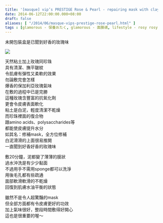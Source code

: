 ```yaml
---
title: '[masque] vip’s PRESTIGE Rose & Pearl - repairing mask with clay'
date: 2014-06-12T22:00:00.000+08:00
draft: false
aliases: [ "/2014/06/masque-vips-prestige-rose-pearl.html" ]
tags : [glamorous - 保養おたく, glamorous - 面膜魂, lifestyle - rosy rosy]
---
```


未開包裝盒是已聞到好香的玫瑰味  

[![](https://3.bp.blogspot.com/-L4ntUCLpW34/XEMfg8RM8GI/AAAAAAAAFsU/FOvEsM9uUx0MhyR-HeZMgodaxPT89XtgQCLcBGAs/s640/14184348489_8abd34eeeb_z.jpg)](https://3.bp.blogspot.com/-L4ntUCLpW34/XEMfg8RM8GI/AAAAAAAAFsU/FOvEsM9uUx0MhyR-HeZMgodaxPT89XtgQCLcBGAs/s1600/14184348489_8abd34eeeb_z.jpg)

天然粘土加上玫瑰同珍珠  
具有清潔、撫平皺紋  
令肌膚有彈性又柔軟的效果  
勿論敷完會怎樣  
爆香的保加利亞玫瑰氣味  
在敷的過程中已是完勝  
這種玫瑰含豐富的抗氧化劑  
更會令皮膚表面軟化  
粘土是白泥，輕度清潔不乾燥  
而珍珠裡面的復合物  
跟amino acids、polysaccharides等  
都能使皮膚提升水分  
如其名：修補mask，全方位修補  
白泥滑滑的上面很易推開  
一直聞到好香好香的玫瑰味  
  
敷20分鐘，泥都變了薄薄的膜狀  
過水沖洗是有少少黏面  
不過用手不需用sponge都可以洗淨  
用後毛孔都有些疏通  
面部軟滑軟滑的不乾燥  
回復到肌膚水油平衡的狀態  
  
雖然不是令人超驚豔的mask  
但全部方面都有令皮膚更好的功效  
加上氣味很好，整段時間敷得好開心  
這也是很重要的喔～